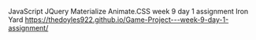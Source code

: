 JavaScript JQuery Materialize Animate.CSS
week 9 day 1 assignment Iron Yard
https://thedoyles922.github.io/Game-Project---week-9-day-1-assignment/
